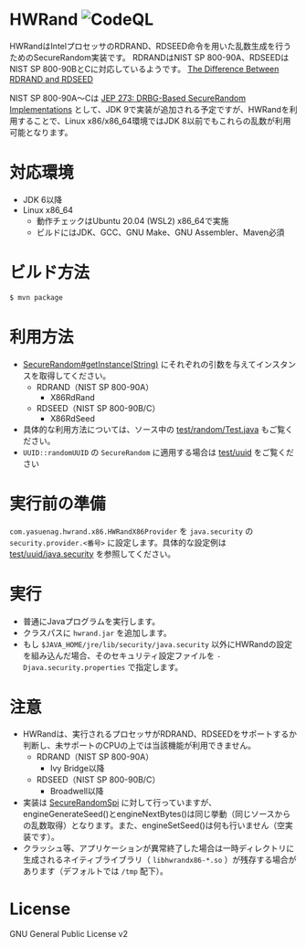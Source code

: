HWRand
![CodeQL](../../workflows/CodeQL/badge.svg)
===================
HWRandはIntelプロセッサのRDRAND、RDSEED命令を用いた乱数生成を行うためのSecureRandom実装です。
RDRANDはNIST SP 800-90A、RDSEEDはNIST SP 800-90BとCに対応しているようです。
[The Difference Between RDRAND and RDSEED](https://software.intel.com/en-us/blogs/2012/11/17/the-difference-between-rdrand-and-rdseed)

NIST SP 800-90A～Cは [JEP 273: DRBG-Based SecureRandom Implementations](http://openjdk.java.net/jeps/273) として、JDK 9で実装が追加される予定ですが、HWRandを利用することで、Linux x86/x86_64環境ではJDK 8以前でもこれらの乱数が利用可能となります。

# 対応環境

* JDK 6以降
* Linux x86_64
   * 動作チェックはUbuntu 20.04 (WSL2) x86_64で実施
   * ビルドにはJDK、GCC、GNU Make、GNU Assembler、Maven必須

# ビルド方法

```bash
$ mvn package
```

# 利用方法

* [SecureRandom#getInstance(String)](http://docs.oracle.com/javase/jp/8/docs/api/java/security/SecureRandom.html#getInstance-java.lang.String-) にそれぞれの引数を与えてインスタンスを取得してください。
    * RDRAND（NIST SP 800-90A）
        * X86RdRand
    * RDSEED（NIST SP 800-90B/C）
        * X86RdSeed
* 具体的な利用方法については、ソース中の [test/random/Test.java](test/random/Test.java) もご覧ください。
* `UUID::randomUUID` の `SecureRandom` に適用する場合は [test/uuid](test/uuid) をご覧ください

# 実行前の準備

`com.yasuenag.hwrand.x86.HWRandX86Provider` を `java.security` の `security.provider.<番号>` に設定します。具体的な設定例は [test/uuid/java.security](test/uuid/java.security) を参照してください。

# 実行

* 普通にJavaプログラムを実行します。
* クラスパスに `hwrand.jar` を追加します。
* もし `$JAVA_HOME/jre/lib/security/java.security` 以外にHWRandの設定を組み込んだ場合、そのセキュリティ設定ファイルを `-Djava.security.properties` で指定します。

# 注意

* HWRandは、実行されるプロセッサがRDRAND、RDSEEDをサポートするか判断し、未サポートのCPUの上では当該機能が利用できません。
    * RDRAND（NIST SP 800-90A）
        * Ivy Bridge以降
    * RDSEED（NIST SP 800-90B/C）
        * Broadwell以降
* 実装は [SecureRandomSpi](http://docs.oracle.com/javase/jp/8/docs/api/java/security/SecureRandomSpi.html) に対して行っていますが、engineGenerateSeed()とengineNextBytes()は同じ挙動（同じソースからの乱数取得）となります。また、engineSetSeed()は何も行いません（空実装です）。
* クラッシュ等、アプリケーションが異常終了した場合は一時ディレクトリに生成されるネイティブライブラリ（ `libhwrandx86-*.so` ）が残存する場合があります（デフォルトでは `/tmp` 配下）。

# License

GNU General Public License v2
